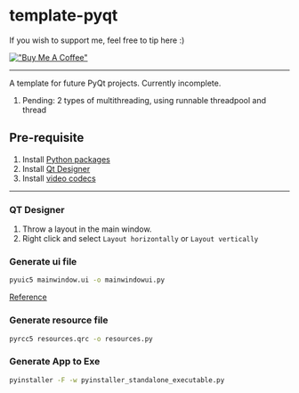 # template-pyqt

If you wish to support me, feel free to tip here :)

[!["Buy Me A Coffee"](https://www.buymeacoffee.com/assets/img/custom_images/orange_img.png)](https://www.buymeacoffee.com/xfortisfye)

-----

A template for future PyQt projects.
Currently incomplete.

1. Pending: 2 types of multithreading, using runnable threadpool and thread

## Pre-requisite
1. Install [Python packages](https://github.com/xfortisfye/303-see-other/blob/main/dependencies.md#install-python-packages)
2. Install [Qt Designer](https://build-system.fman.io/qt-designer-download)
3. Install [video codecs](https://files3.codecguide.com/K-Lite_Codec_Pack_1575_Basic.exe)

-----

### QT Designer

1. Throw a layout in the main window.
2. Right click and select `Layout horizontally` or `Layout vertically`

### Generate ui file 
```bash
pyuic5 mainwindow.ui -o mainwindowui.py 
```
[Reference](https://stackoverflow.com/questions/61887246/pyinstaller-standalone-executable-cannot-find-ui-file-defined-in-spec-file/61887973#61887973)

### Generate resource file
```bash
pyrcc5 resources.qrc -o resources.py
```

### Generate App to Exe
```bash
pyinstaller -F -w pyinstaller_standalone_executable.py
```


